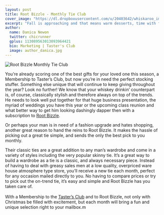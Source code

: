 ```yaml
---
layout: post
title: Root Bizzle - Monthly Tie Club
cover_image: "https://dl.dropboxusercontent.com/u/20403642/whiskaroo_images/whiskaroo_header_images/5.jpg"
excerpt: "Fall is approaching and that means warm desserts, time with family and friends and rich flavors! Cooking with Bourbon adds a unique twist to any dish that you’re making and we wanted to share an amazing Peach Bourbon Pie with.."
author:
  name: Danica Newon
  twitter: chicrunner
  gplus: 113089563013093964421 
  bio: Marketing | Taster's Club
  image: author_danica.jpg
---
```


![Root Bizzle Monthly Tie Club](https://dl.dropboxusercontent.com/u/20403642/images/whiskaroo/tri-model.jpg)

You’re already scoring one of the best gifts for your loved one this season, a Membership to Taster’s Club, but now you’re in need the perfect stocking stuffer. Something else unique that will continue to keep giving throughout the year? Look no further! We know that your whiskey drinkin’ counterpart is, of course, classically stylish and therefore always on top of the trends. He needs to look well put together for that huge business presentation, the myriad of weddings you have this year or the upcoming class reunion and what better way to get him looking dashingly dapper then with a subscription to <a href="http://www.rootbizzle.com/">Root Bizzle</a>.
<br>

Or perhaps your man is in need of a fashion upgrade and hates shopping, another great reason to hand the reins to Root Bizzle. It makes the hassle of picking out a great tie simple, and sends the only the best pick to you monthly. 

Their classic ties are a great addition to any man’s wardrobe and come in a variety of styles including the very popular skinny tie. It’s a great way to build a wardrobe as a tie is a classic, and always necessary piece. Instead of having to deal with greasy sales men at a low quality, overpriced ware house atmosphere type store, you’ll receive a new tie each month, perfect for any occasion mailed directly to you. No having to compare prices or try to pick out the on-trend tie, it’s easy and simple and Root Bizzle has you taken care of. 
<br>
<br>
With a Membership to the <a href="http://www.tastersclub.com">Taster’s Club</a> and to Root Bizzle, not only with Christmas be filled with excitement, but each month will bring a fun and unique selection right to your mailbox.m